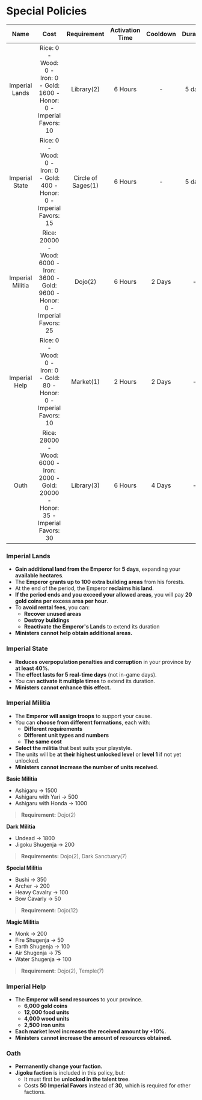 # Special Policies

|       Name       |                                         Cost                                          |    Requirement     | Activation Time | Cooldown | Duration |
| :--------------: | :-----------------------------------------------------------------------------------: | :----------------: | :-------------: | :------: | :------: |
|  Imperial Lands  |       Rice: 0 - Wood: 0 - Iron: 0 - Gold: 1600 - Honor: 0 - Imperial Favors: 10       |     Library(2)     |     6 Hours     |    -     |  5 days  |
|  Imperial State  |       Rice: 0 - Wood: 0 - Iron: 0 - Gold: 400 - Honor: 0 - Imperial Favors: 15        | Circle of Sages(1) |     6 Hours     |    -     |  5 days  |
| Imperial Militia |  Rice: 20000 - Wood: 6000 - Iron: 3600 - Gold: 9600 - Honor: 0 - Imperial Favors: 25  |      Dojo(2)       |     6 Hours     |  2 Days  |    -     |
|  Imperial Help   |        Rice: 0 - Wood: 0 - Iron: 0 - Gold: 80 - Honor: 0 - Imperial Favors: 10        |     Market(1)      |     2 Hours     |  2 Days  |    -     |
|       Outh       | Rice: 28000 - Wood: 6000 - Iron: 2000 - Gold: 20000 - Honor: 35 - Imperial Favors: 30 |     Library(3)     |     6 Hours     |  4 Days  |    -     |

### Imperial Lands
- **Gain additional land from the Emperor** for **5 days**, expanding your **available hectares**.  
- The **Emperor grants up to 100 extra building areas** from his forests.  
- At the end of the period, the Emperor **reclaims his land**.  
- **If the period ends and you exceed your allowed areas**, you will pay **20 gold coins per excess area per hour**.  
- To **avoid rental fees**, you can:  
  - **Recover unused areas**  
  - **Destroy buildings**  
  - **Reactivate the Emperor's Lands** to extend its duration  
- **Ministers cannot help obtain additional areas.**

### Imperial State  
- **Reduces overpopulation penalties and corruption** in your province by **at least 40%**.  
- The **effect lasts for 5 real-time days** (not in-game days).  
- You can **activate it multiple times** to extend its duration.  
- **Ministers cannot enhance this effect.**  

### Imperial Militia  
- The **Emperor will assign troops** to support your cause.  
- You can **choose from different formations**, each with:  
  - **Different requirements**  
  - **Different unit types and numbers**  
  - **The same cost**  
- **Select the militia** that best suits your playstyle.  
- The units will be **at their highest unlocked level** or **level 1** if not yet unlocked.  
- **Ministers cannot increase the number of units received.**  

**Basic Militia**
- Ashigaru → 1500
- Ashigaru with Yari → 500
- Ashigaru with Honda → 1000

> **Requirement:** Dojo(2)

**Dark Militia**
- Undead → 1800
- Jigoku Shugenja → 200

> **Requirements:** Dojo(2), Dark Sanctuary(7)

**Special Militia**
- Bushi → 350
- Archer → 200
- Heavy Cavalry → 100
- Bow Cavarly → 50

> **Requirement:** Dojo(12)

**Magic Militia**
- Monk → 200
- Fire Shugenja → 50
- Earth Shugenja → 100
- Air Shugenja → 75
- Water Shugenja → 100

> **Requirement:** Dojo(2), Temple(7)


### Imperial Help  
- The **Emperor will send resources** to your province.  
  - **6,000 gold coins**  
  - **12,000 food units**  
  - **4,000 wood units**  
  - **2,500 iron units**  
- **Each market level increases the received amount by +10%.**  
- **Ministers cannot increase the amount of resources obtained.**  

### Oath  
- **Permanently change your faction.**  
- **Jigoku faction** is included in this policy, but:  
  - It must first be **unlocked in the talent tree**.  
  - Costs **50 Imperial Favors** instead of **30**, which is required for other factions.